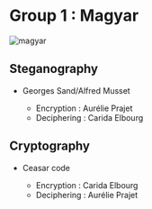 # Group 1 : Magyar


![magyar](https://static.wikia.nocookie.net/harrypotter/images/2/2b/Magyar_%C3%A0_Pointes_Pottermore.jpg/revision/latest?cb=20161004112109&path-prefix=fr)


## Steganography

  * Georges Sand/Alfred Musset
  
    * Encryption : Aurélie Prajet
    * Deciphering : Carida Elbourg
  
##  Cryptography

  * Ceasar code
  
    * Encryption : Carida Elbourg
    * Deciphering : Aurélie Prajet
